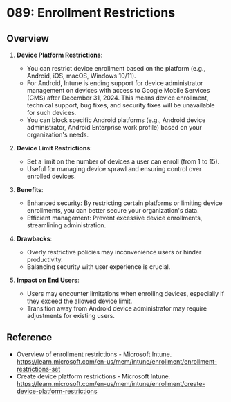 # 089: Enrollment Restrictions

## Overview

1. **Device Platform Restrictions**:
   - You can restrict device enrollment based on the platform (e.g., Android, iOS, macOS, Windows 10/11).
   - For Android, Intune is ending support for device administrator management on devices with access to Google Mobile Services (GMS) after December 31, 2024. This means device enrollment, technical support, bug fixes, and security fixes will be unavailable for such devices.
   - You can block specific Android platforms (e.g., Android device administrator, Android Enterprise work profile) based on your organization's needs.

2. **Device Limit Restrictions**:
   - Set a limit on the number of devices a user can enroll (from 1 to 15).
   - Useful for managing device sprawl and ensuring control over enrolled devices.

3. **Benefits**:
   - Enhanced security: By restricting certain platforms or limiting device enrollments, you can better secure your organization's data.
   - Efficient management: Prevent excessive device enrollments, streamlining administration.

4. **Drawbacks**:
   - Overly restrictive policies may inconvenience users or hinder productivity.
   - Balancing security with user experience is crucial.

5. **Impact on End Users**:
   - Users may encounter limitations when enrolling devices, especially if they exceed the allowed device limit.
   - Transition away from Android device administrator may require adjustments for existing users.

## Reference

*  Overview of enrollment restrictions - Microsoft Intune. https://learn.microsoft.com/en-us/mem/intune/enrollment/enrollment-restrictions-set
*  Create device platform restrictions - Microsoft Intune. https://learn.microsoft.com/en-us/mem/intune/enrollment/create-device-platform-restrictions

